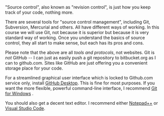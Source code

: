 "Source control", also known as "revision control", is just how you keep track of your code, nothing more.

There are several tools for "source control management", including Git, Subversion, Mercurial and others. All have different ways of working. In this course we will use Git, not because it is superior but because it is very standard way of working. Once you understand the basics of source control, they all start to make sense, but each has its pros and cons. 

Please note that the above are all *tools and protocols*, not websites. Git is *not* GitHub -- I can just as easily push a git repository to bitbucket.org as I can to github.com. Sites like GitHub are just offering you a convenient storage place for your code.

For a streamlined graphical user interface which is locked to Github.com service only, install [GitHub Desktop](https://desktop.github.com/). This is fine for most purposes. 
If you want the more flexible, powerful command-line interface, I recommend [Git for Windows](https://gitforwindows.org/) . 

You should also get a decent text editor. I recommend either [Notepad++](https://notepad-plus-plus.org/) or [Visual Studio Code](https://code.visualstudio.com/).
